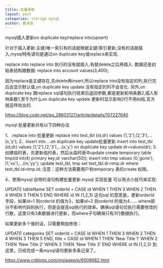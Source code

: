 ```yaml
---
title: 批量更新
layout: post
categories: storage mysql
author: 夏泽民
---
```

mysql插入更新on duplicate key/replace into(upsert)

针对于插入更新:主键/唯一索引有的话就根据主键/索引更新,没有的话就插入,mysql特有语句是通过on duplicate key或replace来实现.

replace into
replace into 执行的没有就插入,有就delete之后再插入.
数据还是初始表结构跟数据:
replace into account values(3,400);

因为replace是主键存在,先delete再insert,所以replace into没有指定的列,执行完后会显示默认值,on duplicate key update 没有指定的列不会变化.
另外,on duplicate key 跟replace sql语句执行结束后返回参数,都是更新影响条数2,插入影响条数1,至于为什么on duplicate key update 更新时显示影响2行不用纠结,官方就这样给出的.

https://blog.csdn.net/qq_28603127/article/details/107227640
<!-- more -->
mysql 批量更新共有以下四种办法

1、.replace into 批量更新
replace into test_tbl (id,dr) values (1,'2'),(2,'3'),...(x,'y');
2、insert into ...on duplicate key update批量更新
insert into test_tbl (id,dr) values (1,'2'),(2,'3'),...(x,'y') on duplicate key update dr=values(dr);
3.创建临时表，先更新临时表，然后从临时表中update
create temporary table tmp(id int(4) primary key,dr varchar(50));
insert into tmp values  (0,'gone'), (1,'xx'),...(m,'yy');
update test_tbl, tmp set test_tbl.dr=tmp.dr where test_tbl.id=tmp.id;
注意：这种方法需要用户有temporary 表的create 权限。

4、使用mysql 自带的语句构建批量更新
mysql 实现批量 可以用点小技巧来实现:

UPDATE tableName
    SET orderId = CASE id 
        WHEN 1 THEN 3 
        WHEN 2 THEN 4 
        WHEN 3 THEN 5 
    END
WHERE id IN (1,2,3)
这句sql 的意思是，更新orderId 字段，如果id=1 则orderId 的值为3，如果id=2 则orderId 的值为4……
where部分不影响代码的执行，但是会提高sql执行的效率。确保sql语句仅执行需要修改的行数，这里只有3条数据进行更新，而where子句确保只有3行数据执行。

如果更新多个值的话，只需要稍加修改：

UPDATE categories 
    SET orderId = CASE id 
        WHEN 1 THEN 3 
        WHEN 2 THEN 4 
        WHEN 3 THEN 5 
    END, 
    title = CASE id 
        WHEN 1 THEN 'New Title 1'
        WHEN 2 THEN 'New Title 2'
        WHEN 3 THEN 'New Title 3'
    END
WHERE id IN (1,2,3)
到这里，已经完成一条mysql语句更新多条记录了。

https://www.cnblogs.com/mslagee/p/6509682.html